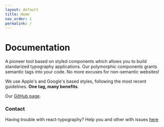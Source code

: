 ```yaml
---
layout: default
title: Home
nav_order: 1
permalink: /
---
```


# Documentation

A pioneer tool based on styled components which allows you to build standarized typography applications. Our polymorphic components grants semantic tags into your code. No more excuses for non-semantic websites!

We use Apple's and Google's based styles, following the most recent guidelines. **One tag, many benefits**.

Our [GitHub page](https://github.com/leoarmelin/react-typography).

### Contact

Having trouble with react-typography? Help you and other with issues [here](https://github.com/leoarmelin/react-typography/issues)

